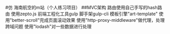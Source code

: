 #仿 海南航空的m站（个人练习项目）
##MVC架构
路由使用自己手写的hash路由
使用zepto.js
前端工程化工具gulp
脚手架gulp-cli
模板引擎"art-template"
使用"better-scroll"完成页面滚动效果
使用"http-proxy-middleware"做代理，处理跨域问题
使用"lodash"对一些数据进行处理
